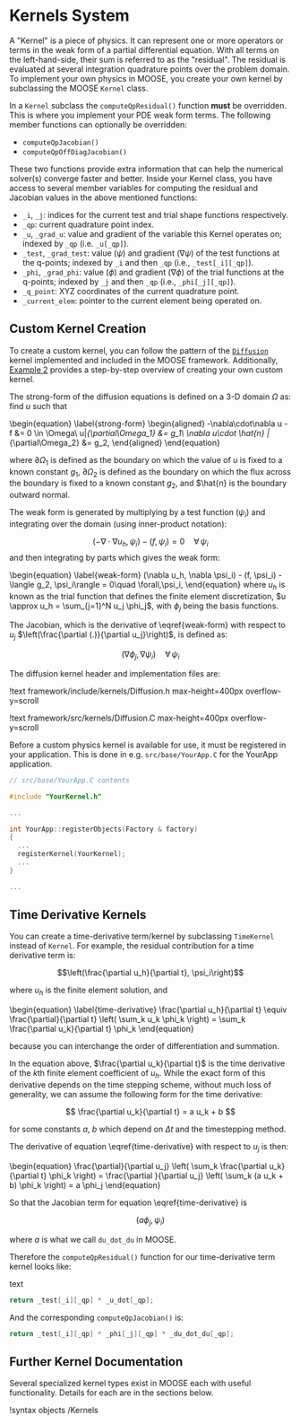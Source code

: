 # Kernels System

A "Kernel" is a piece of physics. It can represent one or more operators or
terms in the weak form of a partial differential equation.  With all terms on
the left-hand-side, their sum is referred to as the "residual". The residual
is evaluated at several integration quadrature points over the problem
domain. To implement your own physics in MOOSE, you create your own
kernel by subclassing the MOOSE `Kernel` class.  

In a `Kernel` subclass the `computeQpResidual()` function **must** be overridden.  This is where you
implement your PDE weak form terms.  The following member functions can
optionally be overridden:

* `computeQpJacobian()`
* `computeQpOffDiagJacobian()`

These two functions provide extra information that can help the numerical
solver(s) converge faster and better.  Inside your Kernel class, you have
access to several member variables for computing the residual and Jacobian
values in the above mentioned functions:

* `_i`, `_j`: indices for the current test and trial shape functions respectively.
* `_qp`: current quadrature point index.
* `_u`, `_grad_u`: value and gradient of the variable this Kernel operates on;
  indexed by `_qp` (i.e. `_u[_qp]`).
* `_test`, `_grad_test`: value ($\psi$) and gradient ($\nabla \psi$) of the
  test functions at the q-points; indexed by `_i` and then `_qp` (i.e., ``_test[_i][_qp]``).
* `_phi`, `_grad_phi`: value ($\phi$) and gradient ($\nabla \phi$) of the
    trial functions at the q-points; indexed by `_j` and then `_qp` (i.e., ``_phi[_j][_qp]``).
* `_q_point`: XYZ coordinates of the current quadrature point.
* `_current_elem`: pointer to the current element being operated on.

## Custom Kernel Creation

To create a custom kernel, you can follow the pattern of the [`Diffusion`](framework/Diffusion.md)
kernel implemented and included in the MOOSE framework.  Additionally, [Example 2](examples/custom_kernel.md) provides a step-by-step overview of creating your own custom kernel.

The strong-form of the diffusion equations is defined on a 3-D domain $\Omega$ as: find $u$ such
that

\begin{equation}
\label{strong-form}
\begin{aligned}
-\nabla\cdot\nabla u - f &= 0 \in \Omega\\
u|_{\partial\Omega_1} &= g_1\\
\nabla u\cdot \hat{n} |_{\partial\Omega_2} &= g_2,
\end{aligned}
\end{equation}

where $\partial\Omega_1$ is defined as the boundary on which the value of $u$ is fixed to a known constant $g_1$, $\partial\Omega_2$ is defined as the boundary on which the flux across the boundary is fixed to a known constant $g_2$, and $\hat{n} is the boundary outward normal.

The weak form is generated by multiplying by a test function ($\psi_i$) and integrating
over the domain (using inner-product notation):

$$
(-\nabla\cdot\nabla u_h, \psi_i) - (f, \psi_i) = 0\quad \forall\,\psi_i
$$
and then integrating by parts which gives the weak form:

\begin{equation}
\label{weak-form}
(\nabla u_h, \nabla \psi_i) - (f, \psi_i) - \langle g_2, \psi_i\rangle = 0\quad \forall\,\psi_i,
\end{equation}
where $u_h$ is known as the trial function that defines the finite element discretization, $u
\approx u_h = \sum_{j=1}^N u_j \phi_j$, with $\phi_j$ being the basis functions.

The Jacobian, which is the derivative of \eqref{weak-form} with respect to $u_j$ $\left(\frac{\partial (.)}{\partial u_j}\right)$, is defined as:

$$ (\nabla \phi_j, \nabla \psi_i)\quad \forall\,\psi_i$$

The diffusion kernel header and implementation files are:

!text framework/include/kernels/Diffusion.h max-height=400px overflow-y=scroll

!text framework/src/kernels/Diffusion.C max-height=400px overflow-y=scroll

Before a custom physics kernel is available for use, it must be registered in your application.
This is done in e.g. `src/base/YourApp.C` for the YourApp application.

```cpp
// src/base/YourApp.C contents

#include "YourKernel.h"

...

int YourApp::registerObjects(Factory & factory)
{
  ...
  registerKernel(YourKernel);
  ...
}

...
```


## Time Derivative Kernels

You can create a time-derivative term/kernel by subclassing `TimeKernel`
instead of `Kernel`.  For example, the residual contribution for a time
derivative term is:

$$\left(\frac{\partial u_h}{\partial t}, \psi_i\right)$$

where $u_h$ is the finite element solution, and

\begin{equation}
\label{time-derivative}
\frac{\partial u_h}{\partial t}
\equiv
\frac{\partial}{\partial t}
\left(
    \sum_k u_k \phi_k
\right)
= \sum_k \frac{\partial u_k}{\partial t} \phi_k
\end{equation}

because you can interchange the order of differentiation and summation.

In the equation above, $\frac{\partial u_k}{\partial t}$ is the time
derivative of the $k$th finite element coefficient of $u_h$. While the
exact form of this derivative depends on the time stepping scheme, without
much loss of generality, we can assume the following form for the time
derivative:

$$ \frac{\partial u_k}{\partial t} = a u_k + b $$

for some constants $a$, $b$ which depend on $\Delta t$ and the timestepping method.

The derivative of equation \eqref{time-derivative} with respect to $u_j$ is then:

\begin{equation}
\frac{\partial}{\partial u_j} \left(
    \sum_k \frac{\partial u_k}{\partial t} \phi_k
\right) =
\frac{\partial }{\partial u_j} \left(
    \sum_k (a u_k + b) \phi_k
\right)
 = a \phi_j
\end{equation}

So that the Jacobian term for equation \eqref{time-derivative} is

$$\left(a \phi_j, \psi_i\right)$$

where $a$ is what we call `du_dot_du` in MOOSE.

Therefore the `computeQpResidual()` function for our time-derivative term
kernel looks like:

text
```cpp
return _test[_i][_qp] * _u_dot[_qp];
```

And the corresponding `computeQpJacobian()` is:

```cpp
return _test[_i][_qp] * _phi[_j][_qp] * _du_dot_du[_qp];
```

## Further Kernel Documentation

Several specialized kernel types exist in MOOSE each with useful
functionality.  Details for each are in the sections below.

!syntax objects /Kernels
